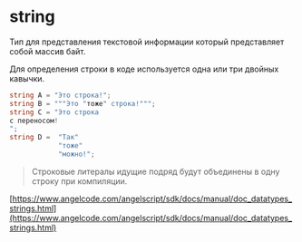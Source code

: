 # string

Тип для представления текстовой информации который представляет собой массив байт.

Для определения строки в коде используется одна или три двойных кавычки.

```C#
string A = "Это строка!";
string B = """Это "тоже" строка!""";
string C = "Это строка
с переносом!
";
string D =  "Так"
            "тоже"
            "можно!";
```

> Строковые литералы идущие подряд будут объединены в одну строку при компиляции.

[https://www.angelcode.com/angelscript/sdk/docs/manual/doc_datatypes_strings.html](https://www.angelcode.com/angelscript/sdk/docs/manual/doc_datatypes_strings.html)